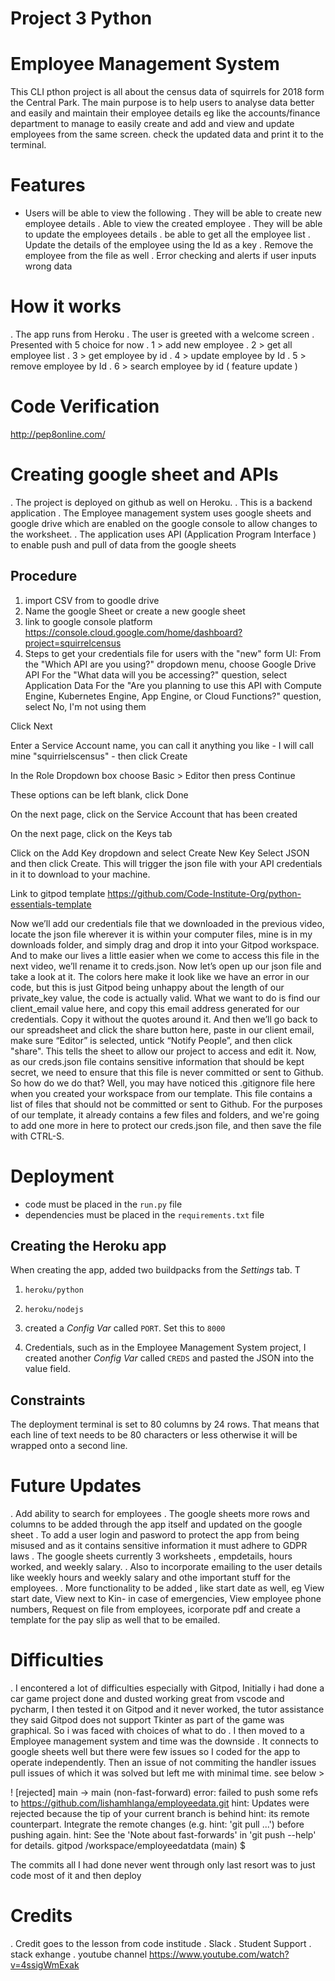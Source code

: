 # Project 3 Python

# Employee Management System

  This CLI pthon project is all about the census data of squirrels for 2018 form the Central Park. The main purpose is to help users to analyse data better and easily and maintain their employee details eg like the accounts/finance department to manage to easily create and add and view and update employees from the same screen. check the updated data and print it to the terminal.


# Features

- Users will be able to view the following
   . They will be able to create new employee details
   . Able to view the created employee
   . They will be able to update the employees details
   . be able to get all the employee list
   . Update the details of the employee using the Id as a key
   . Remove the employee from the file as well
   . Error checking and alerts if user inputs wrong data
   
# How it works
   . The app runs from Heroku 
   . The user is greeted with a welcome screen
   . Presented with 5 choice for now 
   . 1 > add new employee
   . 2 > get all employee list
   . 3 > get employee by id
   . 4 > update employee by Id 
   . 5 > remove employee by Id
   . 6 > search employee by id ( feature update )
   
# Code Verification
  
  <http://pep8online.com/>

# Creating google sheet and APIs

 . The project is deployed on github as well on Heroku.
 . This is a backend application
 . The Employee management system uses google sheets and google drive which are enabled on the google console to allow     changes to the worksheet.
 . The application uses API (Application Program Interface ) to enable push and pull of data from the google sheets

## Procedure

  1. import CSV from to goodle drive
  2. Name the google Sheet
  or create a new google sheet
  3. link to google console platform <https://console.cloud.google.com/home/dashboard?project=squirrelcensus>
  4. Steps to get your credentials file for users with the "new" form UI:
From the "Which API are you using?" dropdown menu, choose Google Drive API
For the "What data will you be accessing?" question, select Application Data
For the "Are you planning to use this API with Compute Engine, Kubernetes Engine, App Engine, or Cloud Functions?" question, select No, I'm not using them

Click Next

Enter a Service Account name, you can call it anything you like - I will call mine "squirrielscensus" - then click Create

In the Role Dropdown box choose Basic > Editor then press Continue

These options can be left blank, click Done

On the next page, click on the Service Account that has been created

On the next page, click on the Keys tab

Click on the Add Key dropdown and select Create New Key
Select JSON and then click Create. This will trigger the json file with your API credentials in it to download to your machine.

 Link to gitpod template <https://github.com/Code-Institute-Org/python-essentials-template>

Now we’ll add our credentials file that we downloaded in the previous video, locate
the json file wherever it is within your computer files, mine is in my downloads folder, and
simply drag and drop it into your Gitpod workspace.
And to make our lives a little easier when we
come to access this file in the next video, we’ll rename it to creds.json.
Now let’s open up our json file and take a look at it. The colors here make it look
like we have an error in our code, but this is just Gitpod being unhappy about the length
of our private_key value, the code is actually valid. What we want to do is find our client_email
value here, and copy this email address generated for our credentials. Copy it without the quotes around it.
And then we’ll go back to our spreadsheet and click the share button here,
paste in our client email, make sure “Editor” is selected, untick “Notify People”, and then click "share".
This tells the sheet to allow our project to access and edit it.
Now, as our creds.json file contains sensitive information that should be kept secret,
we need to ensure that this file is never committed or sent to Github. So how do we do that?
Well, you may have noticed this .gitignore file here when you created your workspace
from our template. This file contains a list of files that should not be committed or sent to Github.
For the purposes of our template, it already contains a few files and folders,
and we're going to add one more in here to protect our creds.json file, and then save the file with CTRL-S.

# Deployment

- code must be placed in the `run.py` file
- dependencies must be placed in the `requirements.txt` file
## Creating the Heroku app

When creating the app, added two buildpacks from the _Settings_ tab. T

1. `heroku/python`
2. `heroku/nodejs`

3. created a _Config Var_ called `PORT`. Set this to `8000`

4. Credentials, such as in the Employee Management System project, I created another _Config Var_ called `CREDS` and pasted the JSON into the value field.

## Constraints

The deployment terminal is set to 80 columns by 24 rows. That means that each line of text needs to be 80 characters or less otherwise it will be wrapped onto a second line.
# Future Updates
. Add ability to search for employees
. The google sheets more rows and columns to be added through the app itself and updated on the google sheet
. To add a user login and pasword to protect the app from being misused and as it contains sensitive information it must adhere to GDPR laws
. The google sheets currently 3 worksheets , empdetails, hours worked,  and weekly salary.
. Also to incorporate emailing to the user details like weekly hours and weekly salary and othe important stuff for the employees.
. More functionality to be added , like start date as well, eg View start date, View next to Kin- in case of emergencies, View employee phone numbers, Request on file from employees, icorporate pdf and create a template for the pay slip as well that to be emailed.
# Difficulties

. I encontered a lot of difficulties especially with Gitpod, Initially i had done a car game project done and dusted working great from vscode and pycharm, I then tested it on Gitpod and it never worked, the tutor assistance they said Gitpod does not support Tkinter as part of the game was graphical. So i was faced with choices of what to do . I then moved to a Employee management system and time was the downside . It connects to google sheets well but there were few issues so I coded for the app to operate independently. Then an issue of not commiting the handler issues pull issues of which it was solved but left me with minimal time. see below >

! [rejected] main -> main (non-fast-forward)
error: failed to push some refs to <https://github.com/lishamhlanga/employeedata.git>
hint: Updates were rejected because the tip of your current branch is behind
hint: its remote counterpart. Integrate the remote changes (e.g.
hint: 'git pull ...') before pushing again.
hint: See the 'Note about fast-forwards' in 'git push --help' for details.
gitpod /workspace/employeedatdata (main) $



The commits all I had done never went through only last resort was to just code most of it and then deploy
# Credits 
. Credit goes to the lesson from code institude
. Slack
. Student Support
. stack exhange
. youtube channel <https://www.youtube.com/watch?v=4ssigWmExak>

